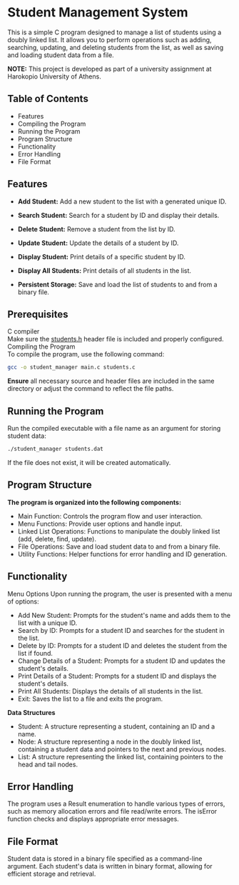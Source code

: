 # Student Management System
This is a simple C program designed to manage a list of students using a doubly linked list. It allows you to perform operations such as adding, searching, updating, and deleting students from the list, as well as saving and loading student data from a file.

**NOTE:** This project is developed as part of a university assignment at Harokopio University of Athens.

## Table of Contents
- Features
- Compiling the Program
- Running the Program
- Program Structure
- Functionality
- Error Handling
- File Format

## Features
- **Add Student:** Add a new student to the list with a generated unique ID.

- **Search Student:** Search for a student by ID and display their details.

- **Delete Student:** Remove a student from the list by ID.

- **Update Student:** Update the details of a student by ID.

- **Display Student:** Print details of a specific student by ID.

- **Display All Students:** Print details of all students in the list.

- **Persistent Storage:** Save and load the list of students to and from a binary file.


## Prerequisites
C compiler  
Make sure the <u>students.h</u> header file is included and properly configured.   
Compiling the Program   
To compile the program, use the following command:

```bash
gcc -o student_manager main.c students.c
```
**Ensure** all necessary source and header files are included in the same directory or adjust the command to reflect the file paths.

## Running the Program
Run the compiled executable with a file name as an argument for storing student data:

```bash
./student_manager students.dat
```
If the file does not exist, it will be created automatically.

## Program Structure
**The program is organized into the following components:**

- Main Function: Controls the program flow and user interaction.
- Menu Functions: Provide user options and handle input.
- Linked List Operations: Functions to manipulate the doubly linked list (add, delete, find, update).
- File Operations: Save and load student data to and from a binary file.
- Utility Functions: Helper functions for error handling and ID generation.

## Functionality
Menu Options
Upon running the program, the user is presented with a menu of options:

- Add New Student: Prompts for the student's name and adds them to the list with a unique ID.
- Search by ID: Prompts for a student ID and searches for the student in the list.
- Delete by ID: Prompts for a student ID and deletes the student from the list if found.
- Change Details of a Student: Prompts for a student ID and updates the student's details.
- Print Details of a Student: Prompts for a student ID and displays the student's details.
- Print All Students: Displays the details of all students in the list.
- Exit: Saves the list to a file and exits the program.

**Data Structures**
- Student: A structure representing a student, containing an ID and a name.
- Node: A structure representing a node in the doubly linked list, containing a student data and pointers to the next and previous nodes.
- List: A structure representing the linked list, containing pointers to the head and tail nodes.

## Error Handling
The program uses a Result enumeration to handle various types of errors, such as memory allocation errors and file read/write errors. The isError function checks and displays appropriate error messages.

## File Format
Student data is stored in a binary file specified as a command-line argument. Each student's data is written in binary format, allowing for efficient storage and retrieval.